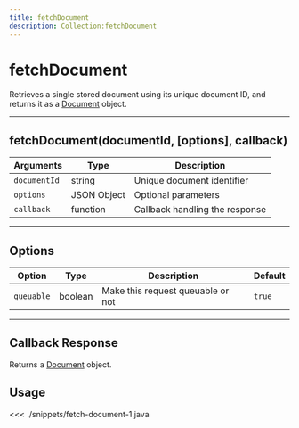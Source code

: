 ```yaml
---
title: fetchDocument
description: Collection:fetchDocument
---
```


# fetchDocument

Retrieves a single stored document using its unique document ID, and returns it as a [Document](/sdk/android/3/controllers/document/) object.

---

## fetchDocument(documentId, [options], callback)

| Arguments    | Type        | Description                    |
| ------------ | ----------- | ------------------------------ |
| `documentId` | string      | Unique document identifier     |
| `options`    | JSON Object | Optional parameters            |
| `callback`   | function    | Callback handling the response |

---

## Options

| Option     | Type    | Description                       | Default |
| ---------- | ------- | --------------------------------- | ------- |
| `queuable` | boolean | Make this request queuable or not | `true`  |

---

## Callback Response

Returns a [Document](/sdk/android/3/controllers/document/) object.

## Usage

<<< ./snippets/fetch-document-1.java
